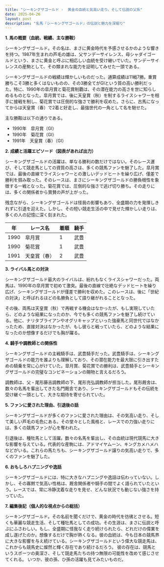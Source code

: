 ```yaml
---
title: "シーキングザゴールド -  黄金の血統と気高い走り、そして伝説の父系"
date: 2025-04-26
layout: post
description: "名馬『シーキングザゴールド』の伝説と魅力を深堀り"
---
```


**1. 馬の概要（血統、戦績、主な勝鞍）**

シーキングザゴールド。その名は、まさに黄金時代を予感させるかのような響きを持つ。1987年生まれの芦毛の雄は、父サンデーサイレンス、母シャダイゴールドという、まさに黄金と呼ぶに相応しい血統を受け継いでいた。サンデーサイレンスの産駒として、その類まれな能力を証明してみせた一頭である。

シーキングザゴールドの戦績は輝かしいものだった。通算成績は11戦7勝。重賞勝ちこそ3勝と多くはないものの、その3勝全てがGIという質の高い勝利だった。特に、1990年の皐月賞と菊花賞制覇は、その潜在能力の高さを世に知らしめるものとなった。皐月賞では、後に天皇賞（秋）を制するライスシャワーを相手に接戦を制し、菊花賞では圧倒的な強さで勝利を収めた。さらに、古馬になってからは天皇賞（春）で2着と好走し、最強世代の一角として名を馳せた。

主な勝鞍は以下の通りである。

* 1990年　皐月賞（GI）
* 1990年　菊花賞（GI）
* 1991年　天皇賞（春）（GI）


**2. 成績と活躍エピソード（図表があれば出力）**

シーキングザゴールドの活躍は、単なる勝利の数だけではない。そのレース運び、そして競走馬としての資質の高さは、多くの競馬ファンを魅了した。皐月賞では、最後の直線でライスシャワーとの激しいデッドヒートを繰り広げ、僅差で勝利を掴み取った。そのレースは、まさにシーキングザゴールドの勝負根性を象徴する一戦となった。菊花賞では、圧倒的な強さで逃げ切り勝ち。その走りには、多くの関係者から賞賛の声が上がった。

残念ながら、シーキングザゴールドは怪我の影響もあり、全盛期の力を発揮しきれずに引退を迎えた。しかし、その短い競走生活の中で見せた輝かしい走りは、多くの人の記憶に深く刻まれた。

| 年 | レース名          | 着順 | 騎手     |
|---|-----------------|-----|----------|
| 1990 | 皐月賞            | 1   | 武豊     |
| 1990 | 菊花賞            | 1   | 武豊     |
| 1991 | 天皇賞（春）      | 2   | 武豊     |


**3. ライバル馬との対決**

シーキングザゴールド最大のライバルは、紛れもなくライスシャワーだった。両馬は、1990年の皐月賞で初めて激突。最後の直線で壮絶なデッドヒートを繰り広げ、シーキングザゴールドが僅差で勝利を収めた。このレースは、後に「世紀の対決」と呼ばれるほどの名勝負として語り継がれることとなった。

その後、両馬は天皇賞（秋）で再戦する機会はなかったが、もし実現していたら、どのような結果になったのか、今でも多くの競馬ファンを魅了し続けている。他に、ナリタブライアンやオグリキャップといった強豪馬と同世代ではなかったため、直接対決はなかったが、もし彼らと戦っていたら、どのような結果になったのか想像するだけでも胸が躍る。


**4. 騎手や調教師との関係性**

シーキングザゴールドの主戦騎手は、武豊騎手だった。武豊騎手は、シーキングザゴールドの能力を誰よりも理解しており、その潜在能力を最大限に引き出すための騎乗を常に心がけていた。皐月賞、菊花賞での勝利は、武豊騎手とシーキングザゴールドの完璧なコンビネーションの賜物と言えるだろう。

調教師は、父・尾形藤吉調教師の下、尾形充弘調教師が担当した。尾形厩舎は、数々の名馬を輩出してきた名門厩舎であり、シーキングザゴールドもその伝統を受け継ぐ一頭として、大きな期待を寄せられていた。


**5. ファンに愛された理由、引退後の話**

シーキングザゴールドが多くのファンに愛された理由は、その気高い走り、そして美しい芦毛の毛色にある。その堂々とした風格と、レースでの力強い走りには、多くの競馬ファンが心を奪われた。

引退後は、種牡馬として活躍。数々の名馬を輩出し、その血統は現代競馬に大きな影響を与えている。代表的な産駒には、アドマイヤムーン、キングカメハメハなどがいる。これらの馬たちも、シーキングザゴールド譲りの気高い走りで、多くのファンを魅了した。


**6. おもしろハプニングや逸話**

シーキングザゴールドには、特に大きなハプニングや逸話は伝わっていない。しかし、その寡黙で気高い性格は、厩舎関係者や騎手の間でよく語られていたという。レースでは、常に冷静沈着な走りを見せ、どんな状況でも動じない強さを持っていた。


**7. 編集後記（個人的な視点からの総括）**

シーキングザゴールド。その名前を聞くだけで、黄金の時代を彷彿とさせる。短くも華麗な競走生活、そして種牡馬としての成功。その生涯は、まさに伝説と呼ぶにふさわしい。もし、全盛期に怪我なく走り続けられたら、どれだけの偉業を成し遂げたのか。想像するだけで胸が熱くなる。彼の血統は、今も日本の競馬界に大きな影響を与え続けている。シーキングザゴールドという偉大な競走馬は、これからも競馬史に燦然と輝く存在であり続けるだろう。  彼の存在は、競馬というスポーツの奥深さ、そして競走馬たちの持つ無限の可能性を改めて感じさせてくれる。  いつか、彼の孫、ひ孫の活躍も見てみたいものだ。
